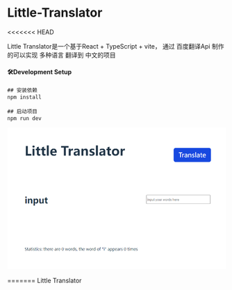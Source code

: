 # Little-Translator

<<<<<<< HEAD

Little Translator是一个基于React + TypeScript  + vite， 通过 百度翻译Api 制作的可以实现 多种语言 翻译到 中文的项目

#### 🛠Development Setup

```
## 安装依赖
npm install

## 启动项目
npm run dev
```

![预览图](https://github.com/didi127/Little-Translator/blob/develop/src/assets/image/viewimg.png)

=======
Little Translator

